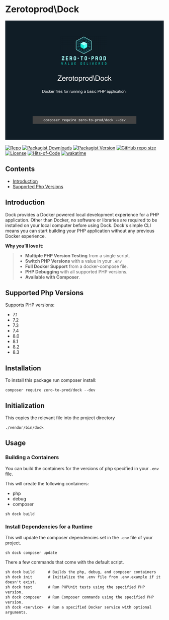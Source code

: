 # Zerotoprod\Dock

![](./art/logo.png)

[![Repo](https://img.shields.io/badge/github-gray?logo=github)](https://github.com/zero-to-prod/dock)
[![Packagist Downloads](https://img.shields.io/packagist/dt/zero-to-prod/dock?color=blue)](https://packagist.org/packages/zero-to-prod/dock/stats)
[![Packagist Version](https://img.shields.io/packagist/v/zero-to-prod/dock?color=f28d1a)](https://packagist.org/packages/zero-to-prod/dock)
[![GitHub repo size](https://img.shields.io/github/repo-size/zero-to-prod/dock)](https://github.com/zero-to-prod/dock)
[![License](https://img.shields.io/packagist/l/zero-to-prod/dock?color=red)](https://github.com/zero-to-prod/dock/blob/main/LICENSE.md)
[![Hits-of-Code](https://hitsofcode.com/github/zero-to-prod/dock?branch=main)](https://hitsofcode.com/github/zero-to-prod/dock/view?branch=main)
[![wakatime](https://wakatime.com/badge/github/zero-to-prod/dock.svg)](https://wakatime.com/badge/github/zero-to-prod/dock)

## Contents

- [Introduction](#introduction)
- [Supported Php Versions](#)

## Introduction

Dock provides a Docker powered local development experience for a PHP application.
Other than Docker, no software or libraries are required to be installed on your local computer before using Dock.
Dock's simple CLI means you can start building your PHP application without any previous Docker experience.

**Why you’ll love it**:
> - **Multiple PHP Version Testing** from a single script.
> - **Switch PHP Versions** with a value in your `.env`
> - **Full Docker Support** from a docker-compose file.
> - **PHP Debugging** with all supported PHP versions.
> - **Available with Composer**.

## Supported Php Versions

Supports PHP versions:

- 7.1
- 7.2
- 7.3
- 7.4
- 8.0
- 8.1
- 8.2
- 8.3

## Installation

To install this package run composer install:

```shell
composer require zero-to-prod/dock --dev
```

## Initialization

This copies the relevant file into the project directory

```shell
./vendor/bin/dock
```

## Usage

### Building a Containers

You can build the containers for the versions of php specified in your `.env` file.

This will create the following containers:

- php
- debug
- composer

```shell
sh dock build
```

### Install Dependencies for a Runtime

This will update the composer dependencies set in the `.env` file of your project.

```shell
sh dock composer update
```

There a few commands that come with the default script.

```shell
sh dock build      # Builds the php, debug, and composer containers
sh dock init       # Initialize the .env file from .env.example if it doesn't exist.
sh dock test       # Run PHPUnit tests using the specified PHP version.
sh dock composer   # Run Composer commands using the specified PHP version.
sh dock <service>  # Run a specified Docker service with optional arguments.
```